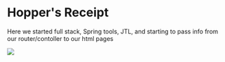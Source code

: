 # Hopper's Receipt

Here we started full stack, Spring tools, JTL, and starting to pass info from our router/contoller to our html pages

![](https://github.com/lisabroadhead/JAVA-coding-dojo/blob/main/springProjects/com.codingdojo.hoppersHat/Screen%20Shot%202022-04-08%20at%205.13.59%20PM.png)
